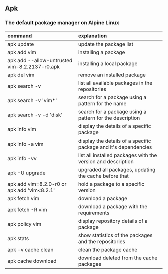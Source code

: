## Apk

### The default package manager on Alpine Linux

| **command**                                                    | **explanation**                                       |
| :------------------------------------------------------------- | :---------------------------------------------------- |
| apk update                                                     | update the package list                               |
| apk add vim                                                    | installing a package                                  |
| apk add --allow-untrusted vim-8.2.2137-r0.apk                  | installing a local package                            |
| apk del vim                                                    | remove an installed package                           |
| apk search -v                                                  | list all available packages in the repositories       |
| apk search -v 'vim*'                                           | search for a package using a pattern for the name     |
| apk search -v -d 'disk'                                        | search for a package using a pattern for the description |
| apk info vim                                                   | display the details of a specific package             |
| apk info -a vim                                                | display the details of a specific package and it's dependencies |
| apk info -vv                                                   | list all installed packages with the version and description |
| apk -U upgrade                                                 | upgraded all packages, updating the cache before that |
| apk add vim=8.2.0-r0 or apk add 'vim<8.2.1'                    | hold a package to a specific version                  |
| apk fetch vim                                                  | download a package                                    |
| apk fetch -R vim                                               | download a package with the requirements              |
| apk policy vim                                                 | display repository details of a package               |
| apk stats                                                      | show statistics of the packages and the repositories  |
| apk -v cache clean                                             | clean the package cache                               |
| apk cache download                                             | download deleted from the cache packages              |
